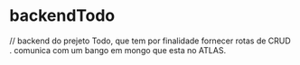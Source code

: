 # backendTodo

// backend do prejeto Todo, que tem por finalidade fornecer rotas de CRUD . comunica com um bango em mongo que esta no ATLAS.
